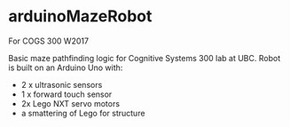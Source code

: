 # arduinoMazeRobot
For COGS 300 W2017

Basic maze pathfinding logic for Cognitive Systems 300 lab at UBC.
Robot is built on an Arduino Uno with:
- 2 x ultrasonic sensors
- 1 x forward touch sensor
- 2x Lego NXT servo motors
- a smattering of Lego for structure
